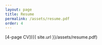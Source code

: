 ```yaml
---
layout: page
title: Resume
permalink: /assets/resume.pdf
order: 4
---
```


[4-page CV]({{ site.url }}/assets/resume.pdf)
